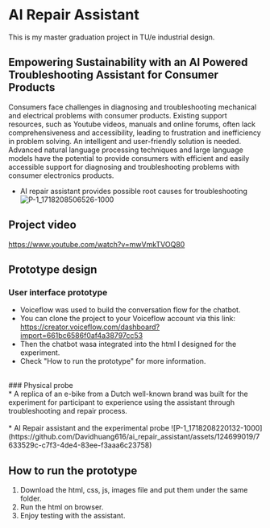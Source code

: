 # AI Repair Assistant
This is my master graduation project in TU/e industrial design.

## Empowering Sustainability with an AI Powered Troubleshooting Assistant for Consumer Products
Consumers face challenges in diagnosing and troubleshooting mechanical and electrical problems with consumer products. Existing support resources, such as Youtube videos, manuals and online forums, often lack comprehensiveness and accessibility, leading to frustration and inefficiency in problem solving. An intelligent and user-friendly solution is needed. Advanced natural language processing techniques and large language models have the potential to provide consumers with efficient and easily accessible support for diagnosing and troubleshooting problems with consumer electronics products.
<br />
* AI repair assistant provides possible root causes for troubleshooting
![P-1_1718208506526-1000](https://github.com/Davidhuang616/ai_repair_assistant/assets/124699019/25211f40-aef9-4b40-adec-9ca22a9ce08d)

## Project video
https://www.youtube.com/watch?v=mwVmkTVOQ80

## Prototype design
### User interface prototype <br />
* Voiceflow was used to build the conversation flow for the chatbot. <br />
* You can clone the project to your Voiceflow account via this link: <br />
https://creator.voiceflow.com/dashboard?import=661bc6586f0af4a38797cc53 <br />
* Then the chatbot wasa integrated into the html I designed for the experiment. <br />
* Check "How to run the prototype" for more information. <br />
<br />
### Physical probe <br />
* A replica of an e-bike from a Dutch well-known brand was built for the experiment for participant to experience using the assistant through troubleshooting and repair process. <br />
<br />
* AI Repair assistant and the experimental probe
![P-1_1718208220132-1000](https://github.com/Davidhuang616/ai_repair_assistant/assets/124699019/7633529c-c7f3-4de4-83ee-f3aaa6c23758)

## How to run the prototype
1. Download the html, css, js, images file and put them under the same folder.
2. Run the html on browser.
3. Enjoy testing with the assistant.

